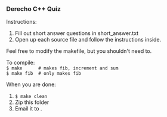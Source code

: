 ### Derecho C++ Quiz

Instructions:
1. Fill out short answer questions in short_answer.txt
2. Open up each source file and follow the instructions inside.

Feel free to modify the makefile, but you shouldn't need to.

To compile:   
`$ make      # makes fib, increment and sum`   
`$ make fib  # only makes fib`   

When you are done:
1. `$ make clean`
2. Zip this folder 
3. Email it to <someone>.
